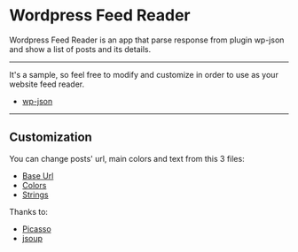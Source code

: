 # Wordpress Feed Reader
Wordpress Feed Reader is an app that parse response from plugin wp-json and show a list of posts and its details.

---

It's a sample, so feel free to modify and customize in order to use as your website feed reader.

- [wp-json](http://v2.wp-api.org/)

---

## Customization
You can change posts' url, main colors and text from this 3 files:

- [Base Url](https://github.com/enjoyyournoise/wordpressandroidfeedreader/blob/e09a292c357f646e914877edc76d6ce36ecc2b1f/app/src/main/java/com/wpfeedreader/android/Config.java#L9)
- [Colors](https://github.com/enjoyyournoise/wordpressandroidfeedreader/blob/e09a292c357f646e914877edc76d6ce36ecc2b1f/app/src/main/res/values/colors.xml#L3)
- [Strings](https://github.com/enjoyyournoise/wordpressandroidfeedreader/blob/e09a292c357f646e914877edc76d6ce36ecc2b1f/app/src/main/res/values/strings.xml#L2)

Thanks to:

- [Picasso](http://square.github.io/picasso/)
- [jsoup](https://jsoup.org/)

